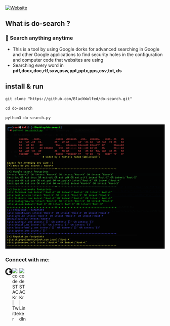 [![Website](https://img.shields.io/website?label=root-X.dev&style=for-the-badge&url=https://root-x.dev/)](https://root-x.dev/)

## What is do-search ?
 ### 🔭 Search anything anytime
 - This is a tool by using Google dorks for advanced searching in Google 
   and other Google applications to find security holes in the configuration
   and computer code that websites are using
 - Searching every word in **pdf,docx,doc,rtf,sxw,psw,ppt,pptx,pps,csv,txt,xls** 

## install & run
```
git clone "https://github.com/BlackWolfed/do-search.git"
```
```
cd do-search
```
```
python3 do-search.py
```

![do-search](do-search.png)

### Connect with me:

[<img align="left" alt="codeSTACKr.com" width="22px" src="https://raw.githubusercontent.com/iconic/open-iconic/master/svg/globe.svg" />][website]
[<img align="left" alt="codeSTACKr | Twitter" width="22px" src="https://cdn.jsdelivr.net/npm/simple-icons@v3/icons/twitter.svg" />][twitter]
[<img align="left" alt="codeSTACKr | LinkedIn" width="22px" src="https://cdn.jsdelivr.net/npm/simple-icons@v3/icons/linkedin.svg" />][linkedin]

[website]: https://root-x.dev
[twitter]: https://twitter.com/BlackWo50331384
[linkedin]: https://www.linkedin.com/in/mostafa-bn-tamam-96308216a/
